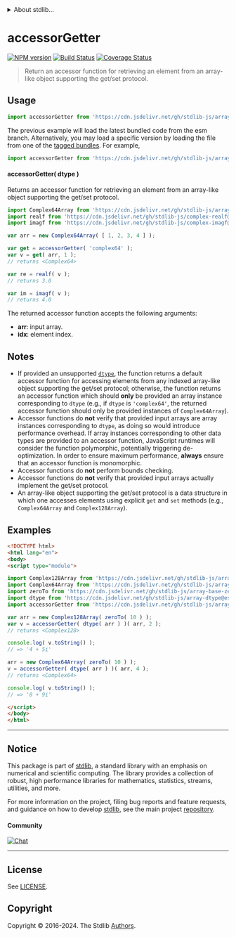 <!--

@license Apache-2.0

Copyright (c) 2022 The Stdlib Authors.

Licensed under the Apache License, Version 2.0 (the "License");
you may not use this file except in compliance with the License.
You may obtain a copy of the License at

   http://www.apache.org/licenses/LICENSE-2.0

Unless required by applicable law or agreed to in writing, software
distributed under the License is distributed on an "AS IS" BASIS,
WITHOUT WARRANTIES OR CONDITIONS OF ANY KIND, either express or implied.
See the License for the specific language governing permissions and
limitations under the License.

-->


<details>
  <summary>
    About stdlib...
  </summary>
  <p>We believe in a future in which the web is a preferred environment for numerical computation. To help realize this future, we've built stdlib. stdlib is a standard library, with an emphasis on numerical and scientific computation, written in JavaScript (and C) for execution in browsers and in Node.js.</p>
  <p>The library is fully decomposable, being architected in such a way that you can swap out and mix and match APIs and functionality to cater to your exact preferences and use cases.</p>
  <p>When you use stdlib, you can be absolutely certain that you are using the most thorough, rigorous, well-written, studied, documented, tested, measured, and high-quality code out there.</p>
  <p>To join us in bringing numerical computing to the web, get started by checking us out on <a href="https://github.com/stdlib-js/stdlib">GitHub</a>, and please consider <a href="https://opencollective.com/stdlib">financially supporting stdlib</a>. We greatly appreciate your continued support!</p>
</details>

# accessorGetter

[![NPM version][npm-image]][npm-url] [![Build Status][test-image]][test-url] [![Coverage Status][coverage-image]][coverage-url] <!-- [![dependencies][dependencies-image]][dependencies-url] -->

> Return an accessor function for retrieving an element from an array-like object supporting the get/set protocol.

<!-- Section to include introductory text. Make sure to keep an empty line after the intro `section` element and another before the `/section` close. -->

<section class="intro">

</section>

<!-- /.intro -->

<!-- Package usage documentation. -->



<section class="usage">

## Usage

```javascript
import accessorGetter from 'https://cdn.jsdelivr.net/gh/stdlib-js/array-base-accessor-getter@esm/index.mjs';
```
The previous example will load the latest bundled code from the esm branch. Alternatively, you may load a specific version by loading the file from one of the [tagged bundles](https://github.com/stdlib-js/array-base-accessor-getter/tags). For example,

```javascript
import accessorGetter from 'https://cdn.jsdelivr.net/gh/stdlib-js/array-base-accessor-getter@v0.2.0-esm/index.mjs';
```

#### accessorGetter( dtype )

Returns an accessor function for retrieving an element from an array-like object supporting the get/set protocol.

```javascript
import Complex64Array from 'https://cdn.jsdelivr.net/gh/stdlib-js/array-complex64@esm/index.mjs';
import realf from 'https://cdn.jsdelivr.net/gh/stdlib-js/complex-realf@esm/index.mjs';
import imagf from 'https://cdn.jsdelivr.net/gh/stdlib-js/complex-imagf@esm/index.mjs';

var arr = new Complex64Array( [ 1, 2, 3, 4 ] );

var get = accessorGetter( 'complex64' );
var v = get( arr, 1 );
// returns <Complex64>

var re = realf( v );
// returns 3.0

var im = imagf( v );
// returns 4.0
```

The returned accessor function accepts the following arguments:

-   **arr**: input array.
-   **idx**: element index.

</section>

<!-- /.usage -->

<!-- Package usage notes. Make sure to keep an empty line after the `section` element and another before the `/section` close. -->

<section class="notes">

## Notes

-   If provided an unsupported [`dtype`][@stdlib/array/dtypes], the function returns a default accessor function for accessing elements from any indexed array-like object supporting the get/set protocol; otherwise, the function returns an accessor function which should **only** be provided an array instance corresponding to `dtype` (e.g., if `dtype` is `'complex64'`, the returned accessor function should only be provided instances of `Complex64Array`).
-   Accessor functions do **not** verify that provided input arrays are array instances corresponding to `dtype`, as doing so would introduce performance overhead. If array instances corresponding to other data types are provided to an accessor function, JavaScript runtimes will consider the function polymorphic, potentially triggering de-optimization. In order to ensure maximum performance, **always** ensure that an accessor function is monomorphic.
-   Accessor functions do **not** perform bounds checking.
-   Accessor functions do **not** verify that provided input arrays actually implement the get/set protocol.
-   An array-like object supporting the get/set protocol is a data structure in which one accesses elements using explicit `get` and `set` methods (e.g., `Complex64Array` and `Complex128Array`).

</section>

<!-- /.notes -->

<!-- Package usage examples. -->

<section class="examples">

## Examples

<!-- eslint no-undef: "error" -->

```html
<!DOCTYPE html>
<html lang="en">
<body>
<script type="module">

import Complex128Array from 'https://cdn.jsdelivr.net/gh/stdlib-js/array-complex128@esm/index.mjs';
import Complex64Array from 'https://cdn.jsdelivr.net/gh/stdlib-js/array-complex64@esm/index.mjs';
import zeroTo from 'https://cdn.jsdelivr.net/gh/stdlib-js/array-base-zero-to@esm/index.mjs';
import dtype from 'https://cdn.jsdelivr.net/gh/stdlib-js/array-dtype@esm/index.mjs';
import accessorGetter from 'https://cdn.jsdelivr.net/gh/stdlib-js/array-base-accessor-getter@esm/index.mjs';

var arr = new Complex128Array( zeroTo( 10 ) );
var v = accessorGetter( dtype( arr ) )( arr, 2 );
// returns <Complex128>

console.log( v.toString() );
// => '4 + 5i'

arr = new Complex64Array( zeroTo( 10 ) );
v = accessorGetter( dtype( arr ) )( arr, 4 );
// returns <Complex64>

console.log( v.toString() );
// => '8 + 9i'

</script>
</body>
</html>
```

</section>

<!-- /.examples -->

<!-- Section to include cited references. If references are included, add a horizontal rule *before* the section. Make sure to keep an empty line after the `section` element and another before the `/section` close. -->

<section class="references">

</section>

<!-- /.references -->

<!-- Section for related `stdlib` packages. Do not manually edit this section, as it is automatically populated. -->

<section class="related">

</section>

<!-- /.related -->

<!-- Section for all links. Make sure to keep an empty line after the `section` element and another before the `/section` close. -->


<section class="main-repo" >

* * *

## Notice

This package is part of [stdlib][stdlib], a standard library with an emphasis on numerical and scientific computing. The library provides a collection of robust, high performance libraries for mathematics, statistics, streams, utilities, and more.

For more information on the project, filing bug reports and feature requests, and guidance on how to develop [stdlib][stdlib], see the main project [repository][stdlib].

#### Community

[![Chat][chat-image]][chat-url]

---

## License

See [LICENSE][stdlib-license].


## Copyright

Copyright &copy; 2016-2024. The Stdlib [Authors][stdlib-authors].

</section>

<!-- /.stdlib -->

<!-- Section for all links. Make sure to keep an empty line after the `section` element and another before the `/section` close. -->

<section class="links">

[npm-image]: http://img.shields.io/npm/v/@stdlib/array-base-accessor-getter.svg
[npm-url]: https://npmjs.org/package/@stdlib/array-base-accessor-getter

[test-image]: https://github.com/stdlib-js/array-base-accessor-getter/actions/workflows/test.yml/badge.svg?branch=v0.2.0
[test-url]: https://github.com/stdlib-js/array-base-accessor-getter/actions/workflows/test.yml?query=branch:v0.2.0

[coverage-image]: https://img.shields.io/codecov/c/github/stdlib-js/array-base-accessor-getter/main.svg
[coverage-url]: https://codecov.io/github/stdlib-js/array-base-accessor-getter?branch=main

<!--

[dependencies-image]: https://img.shields.io/david/stdlib-js/array-base-accessor-getter.svg
[dependencies-url]: https://david-dm.org/stdlib-js/array-base-accessor-getter/main

-->

[chat-image]: https://img.shields.io/gitter/room/stdlib-js/stdlib.svg
[chat-url]: https://app.gitter.im/#/room/#stdlib-js_stdlib:gitter.im

[stdlib]: https://github.com/stdlib-js/stdlib

[stdlib-authors]: https://github.com/stdlib-js/stdlib/graphs/contributors

[umd]: https://github.com/umdjs/umd
[es-module]: https://developer.mozilla.org/en-US/docs/Web/JavaScript/Guide/Modules

[deno-url]: https://github.com/stdlib-js/array-base-accessor-getter/tree/deno
[deno-readme]: https://github.com/stdlib-js/array-base-accessor-getter/blob/deno/README.md
[umd-url]: https://github.com/stdlib-js/array-base-accessor-getter/tree/umd
[umd-readme]: https://github.com/stdlib-js/array-base-accessor-getter/blob/umd/README.md
[esm-url]: https://github.com/stdlib-js/array-base-accessor-getter/tree/esm
[esm-readme]: https://github.com/stdlib-js/array-base-accessor-getter/blob/esm/README.md
[branches-url]: https://github.com/stdlib-js/array-base-accessor-getter/blob/main/branches.md

[stdlib-license]: https://raw.githubusercontent.com/stdlib-js/array-base-accessor-getter/main/LICENSE

[@stdlib/array/dtypes]: https://github.com/stdlib-js/array-dtypes/tree/esm

</section>

<!-- /.links -->
